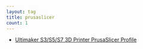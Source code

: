 ```yaml
---
layout: tag
title: prusaslicer
count: 1
---
```


- [Ultimaker S3/S5/S7 3D Printer PrusaSlicer Profile](https://ansonliu.com/2024/04/ultimaker-s3-s5-s7-prusaslicer-profile/)
